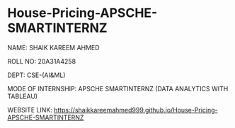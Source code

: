 # House-Pricing-APSCHE-SMARTINTERNZ

NAME: SHAIK KAREEM AHMED

ROLL NO: 20A31A4258

DEPT: CSE-(AI&ML)

MODE OF INTERNSHIP: APSCHE SMARTINTERNZ (DATA ANALYTICS WITH TABLEAU)


WEBSITE LINK: https://shaikkareemahmed999.github.io/House-Pricing-APSCHE-SMARTINTERNZ
